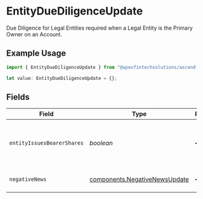 # EntityDueDiligenceUpdate

Due Diligence for Legal Entities required when a Legal Entity is the Primary Owner on an Account.

## Example Usage

```typescript
import { EntityDueDiligenceUpdate } from "@apexfintechsolutions/ascend-sdk/models/components";

let value: EntityDueDiligenceUpdate = {};
```

## Fields

| Field                                                                          | Type                                                                           | Required                                                                       | Description                                                                    | Example                                                                        |
| ------------------------------------------------------------------------------ | ------------------------------------------------------------------------------ | ------------------------------------------------------------------------------ | ------------------------------------------------------------------------------ | ------------------------------------------------------------------------------ |
| `entityIssuesBearerShares`                                                     | *boolean*                                                                      | :heavy_minus_sign:                                                             | Indicates whether the entity issues bearer shares                              | false                                                                          |
| `negativeNews`                                                                 | [components.NegativeNewsUpdate](../../models/components/negativenewsupdate.md) | :heavy_minus_sign:                                                             | Negative News detail.                                                          |                                                                                |